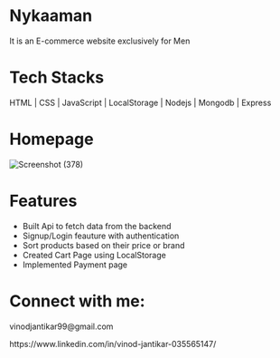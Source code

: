 # Nykaaman
It is an E-commerce website exclusively for Men


# Tech Stacks
<p> HTML | CSS | JavaScript | LocalStorage | Nodejs | Mongodb | Express </p>



# Homepage
![Screenshot (378)](https://user-images.githubusercontent.com/91535245/154783707-ead1028a-8b40-4058-b444-3f9fdc6c9ba1.png)


# Features 
<ul>
<li>Built Api to fetch data from the backend </li>
<li>Signup/Login feauture with authentication</li>
<li>Sort products based on their price or brand </li>
<li>Created Cart Page using LocalStorage</li>
<li>Implemented Payment page</li>
</ul>

# Connect with me:

<p>vinodjantikar99@gmail.com </p>
<p> https://www.linkedin.com/in/vinod-jantikar-035565147/ </p>
